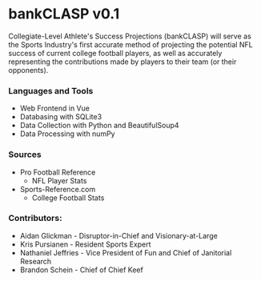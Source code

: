 # bankCLASP v0.1
Collegiate-Level Athlete's Success Projections (bankCLASP) will serve as the Sports Industry's first accurate method of projecting the potential NFL success of current college football players, as well as accurately representing the contributions made by players to their team (or their opponents). 

### Languages and Tools
* Web Frontend in Vue
* Databasing with SQLite3
* Data Collection with Python and BeautifulSoup4
* Data Processing with numPy

### Sources
* Pro Football Reference
  * NFL Player Stats
* Sports-Reference.com
  * College Football Stats

### Contributors: 
* Aidan Glickman - Disruptor-in-Chief and Visionary-at-Large
* Kris Pursianen - Resident Sports Expert
* Nathaniel Jeffries - Vice President of Fun and Chief of Janitorial Research
* Brandon Schein - Chief of Chief Keef
